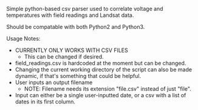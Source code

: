 Simple python-based csv parser used to correlate voltage and temperatures with field readings and Landsat data.

Should be compatable with both Python2 and Python3.

Usage Notes:
- CURRENTLY ONLY WORKS WITH CSV FILES
	- This can be changed if desired.
- field_readings.csv is hardcoded at the moment but can be changed.
- Changing the current working directory of the script can also be made dynamic, if that's something that could be helpful.
- User inputs an output filename
	- NOTE: Filename needs its extension "file.csv" instead of just "file".
- Input can either be a single user-inputted date, or a csv with a list of dates in its first column.

